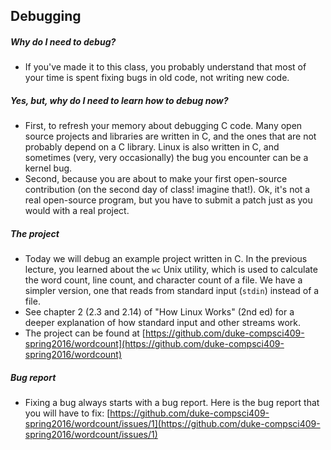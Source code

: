 ## Debugging

##### Why do I need to debug?

* If you've made it to this class, you probably understand that most of your time is spent fixing bugs in old code, not writing new code.

##### Yes, but, why do I need to learn how to debug now?

* First, to refresh your memory about debugging C code. Many open source projects and libraries are written in C, and the ones that are not probably depend on a C library. Linux is also written in C, and sometimes (very, very occasionally) the bug you encounter can be a kernel bug.
* Second, because you are about to make your first open-source contribution (on the second day of class! imagine that!). Ok, it's not a real open-source program, but you have to submit a patch just as you would with a real project.

##### The project

* Today we will debug an example project written in C. In the previous lecture, you learned about the `wc` Unix utility, which is used to calculate the word count, line count, and character count of a file. We have a simpler version, one that reads from standard input (`stdin`) instead of a file.
* See chapter 2 (2.3 and 2.14) of "How Linux Works" (2nd ed) for a deeper explanation of how standard input and other streams work.
* The project can be found at [https://github.com/duke-compsci409-spring2016/wordcount](https://github.com/duke-compsci409-spring2016/wordcount)

##### Bug report

* Fixing a bug always starts with a bug report. Here is the bug report that you will have to fix: [https://github.com/duke-compsci409-spring2016/wordcount/issues/1](https://github.com/duke-compsci409-spring2016/wordcount/issues/1)
